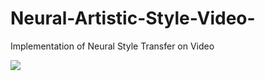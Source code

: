# Neural-Artistic-Style-Video-
Implementation of Neural Style Transfer on Video


![](https://github.com/feziodoshi/Neural-Artistic-Style-Video-/blob/master/video/neural_style_1.gif)
